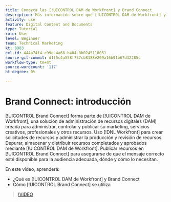 ```yaml
---
title: Conozca las [!UICONTROL DAM de Workfront] y Brand Connect
description: Más información sobre qué [!UICONTROL DAM de Workfront] y Brand Connect son y cómo se utilizan.
activity: use
feature: Digital Content and Documents
type: Tutorial
role: User
level: Beginner
team: Technical Marketing
kt: 8983
exl-id: 444a74f4-c99e-4a68-b484-8b0245118051
source-git-commit: d1f5c4a558f737cb8188e209a16b91b67d32285c
workflow-type: tm+mt
source-wordcount: '117'
ht-degree: 0%

---
```


# Brand Connect: introducción

[!UICONTROL Brand Connect] forma parte de [!UICONTROL DAM de Workfront], una solución de administración de recursos digitales (DAM) creada para administrar, controlar y publicar su marketing, servicios creativos, profesionales y otros recursos. Uso [!DNL Workfront] para crear solicitudes de recursos y administrar la producción y revisión de recursos. Depurar, almacenar y distribuir recursos completados y aprobados mediante [!UICONTROL DAM de Workfront]. Publicar recursos en [!UICONTROL Brand Connect] para asegurarse de que el mensaje correcto esté disponible para la audiencia adecuada, dónde y cómo lo necesitan.

En este vídeo, aprenderá:

* ¿Qué es [!UICONTROL DAM de Workfront] y Brand Connect
* Cómo [!UICONTROL Brand Connect] se utiliza

>[!VIDEO](https://video.tv.adobe.com/v/335245/?quality=12)
